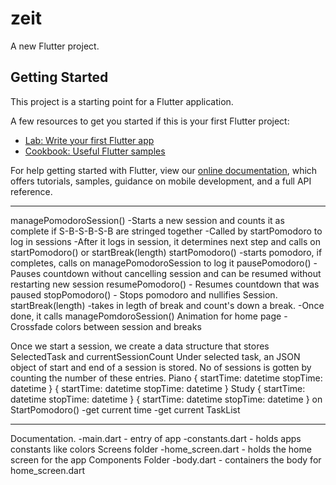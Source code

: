 # zeit

A new Flutter project.

## Getting Started

This project is a starting point for a Flutter application.

A few resources to get you started if this is your first Flutter project:

- [Lab: Write your first Flutter app](https://flutter.dev/docs/get-started/codelab)
- [Cookbook: Useful Flutter samples](https://flutter.dev/docs/cookbook)

For help getting started with Flutter, view our
[online documentation](https://flutter.dev/docs), which offers tutorials,
samples, guidance on mobile development, and a full API reference.

******************************************************************
managePomodoroSession()
    -Starts a new session and counts it as complete if S-B-S-B-S-B are stringed together
    -Called by startPomodoro to log in sessions
    -After it logs in session, it determines next step and calls on startPomodoro() or startBreak(length)
startPomodoro() 
    -starts pomodoro, if completes, calls on managePomodoroSession to log it
pausePomodoro() - Pauses countdown without cancelling session and can be resumed without restarting new session
resumePomodoro() - Resumes countdown that was paused
stopPomodoro() - Stops pomodoro and nullifies Session.
startBreak(length) 
    -takes in legth of break and count's down a break.
    -Once done, it calls managePomdoroSession()
Animation for home page
-Crossfade colors between session and breaks

Once we start a session, we create a data structure that stores SelectedTask and currentSessionCount
Under selected task, an JSON object of start and end of a session is stored.
No of sessions is gotten by counting the number of these entries.
Piano
{
    startTime: datetime
    stopTime: datetime
}
{
    startTime: datetime
    stopTime: datetime
}
Study
{
    startTime: datetime
    stopTime: datetime
}
{
    startTime: datetime
    stopTime: datetime
}
on StartPomodoro()
    -get current time
    -get current TaskList
    
******************************************************************
Documentation.
-main.dart - entry of app
-constants.dart - holds apps constants like colors
Screens folder
    -home_screen.dart - holds the home screen for the app
Components Folder
    -body.dart - containers the body for home_screen.dart